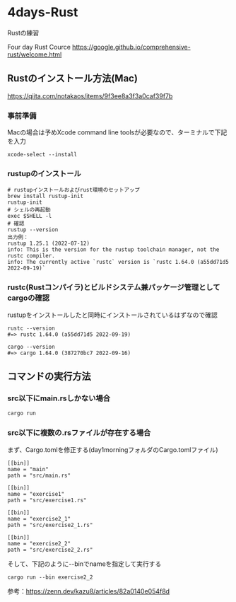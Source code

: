 # 4days-Rust
Rustの練習

Four day Rust Cource
https://google.github.io/comprehensive-rust/welcome.html

## Rustのインストール方法(Mac)
https://qiita.com/notakaos/items/9f3ee8a3f3a0caf39f7b

### 事前準備
Macの場合は予めXcode command line toolsが必要なので、ターミナルで下記を入力

```
xcode-select --install
```

### rustupのインストール
```
# rustupインストールおよびrust環境のセットアップ
brew install rustup-init
rustup-init
# シェルの再起動
exec $SHELL -l
# 確認
rustup --version
出力例：
rustup 1.25.1 (2022-07-12)
info: This is the version for the rustup toolchain manager, not the rustc compiler.
info: The currently active `rustc` version is `rustc 1.64.0 (a55dd71d5 2022-09-19)`
```

### rustc(Rustコンパイラ)とビルドシステム兼パッケージ管理としてcargoの確認
rustupをインストールしたと同時にインストールされているはずなので確認
```
rustc --version
#=> rustc 1.64.0 (a55dd71d5 2022-09-19)

cargo --version
#=> cargo 1.64.0 (387270bc7 2022-09-16)
```

## コマンドの実行方法
### src以下にmain.rsしかない場合
```rust
cargo run
```

### src以下に複数の.rsファイルが存在する場合
まず、Cargo.tomlを修正する(day1morningフォルダのCargo.tomlファイル)
```
[[bin]]
name = "main"
path = "src/main.rs"

[[bin]]
name = "exercise1"
path = "src/exercise1.rs"

[[bin]]
name = "exercise2_1"
path = "src/exercise2_1.rs"

[[bin]]
name = "exercise2_2"
path = "src/exercise2_2.rs"
```

そして、下記のように--binでnameを指定して実行する
```
cargo run --bin exercise2_2
```

参考：https://zenn.dev/kazu8/articles/82a0140e054f8d

